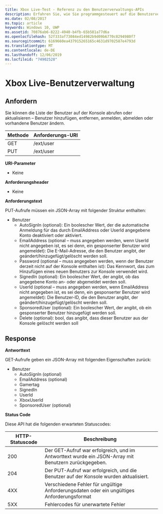 ```yaml
---
title: Xbox Live-Test - Referenz zu den Benutzerverwaltungs-APIs
description: Erfahren Sie, wie Sie programmgesteuert auf die Benutzerverwaltungs-APIs zugreifen.
ms.date: 02/08/2017
ms.topic: article
keywords: Windows 10, UWP
ms.assetid: 70876ab6-8222-4940-b4fb-65b581a77d6a
ms.openlocfilehash: 52f333af73084ed14982b9d09b6770c8294980f7
ms.sourcegitcommit: 6169660ea437915265165c4631d9702587e4793d
ms.translationtype: MT
ms.contentlocale: de-DE
ms.lasthandoff: 12/06/2019
ms.locfileid: "74902528"
---
```

# <a name="xbox-live-user-management"></a>Xbox Live-Benutzerverwaltung

## <a name="request"></a>Anfordern

Sie können die Liste der Benutzer auf der Konsole abrufen oder aktualisieren – Benutzer hinzufügen, entfernen, anmelden, abmelden oder vorhandene Benutzer ändern.

| Methode        | Anforderungs-URI     | 
| ------------- |-----------------|
| GET           | /ext/user |
| PUT           | /ext/user |


**URI-Parameter**

* Keine

**Anforderungsheader**

* Keine

**Anforderungstext**

PUT-Aufrufe müssen ein JSON-Array mit folgender Struktur enthalten:

* Benutzer
  * AutoSignIn (optional): Ein boolescher Wert, der die automatische Anmeldung für das durch EmailAddress oder UserId angegebene Konto deaktiviert oder aktiviert.
  * EmailAddress (optional – muss angegeben werden, wenn UserId nicht angegeben ist, es sei denn, ein gesponserter Benutzer wird angemeldet): Die E-Mail-Adresse, die den Benutzer angibt, der geändert/hinzugefügt/gelöscht werden soll.
  * Password (optional – muss angegeben werden, wenn der Benutzer derzeit nicht auf der Konsole enthalten ist): Das Kennwort, das zum Hinzufügen eines neuen Benutzers zur Konsole verwendet wird.
  * SignedIn (optional): Ein boolescher Wert, der angibt, ob das angegebene Konto an- oder abgemeldet werden soll.
  * UserId (optional – muss angegeben werden, wenn EmailAddress nicht angegeben ist, es sei denn, ein gesponserter Benutzer wird angemeldet): Die Benutzer-ID, die den Benutzer angibt, der geändert/hinzugefügt/gelöscht werden soll.
  * SponsoredUser (optional): Ein boolescher Wert, der angibt, ob ein gesponserter Benutzer hinzugefügt werden soll.
  * Delete (optional): bool, das angibt, dass dieser Benutzer aus der Konsole gelöscht werden soll

## <a name="response"></a>Response

**Antworttext**

GET-Aufrufe geben ein JSON-Array mit folgenden Eigenschaften zurück:

* Benutzer
  * AutoSignIn (optional)
  * EmailAddress (optional)
  * Gamertag
  * SignedIn
  * UserId
  * XboxUserId
  * SponsoredUser (optional)
  
**Status Code**

Diese API hat die folgenden erwarteten Statuscodes:

| HTTP-Statuscode   | Beschreibung     | 
| ------------------ |-----------------|
| 200                | Der GET-Aufruf war erfolgreich, und im Antworttext wurde ein JSON-Array mit Benutzern zurückgegeben. |
| 204                | Der PUT-Aufruf war erfolgreich, und die Benutzer auf der Konsole wurden aktualisiert. |
| 4XX                | Verschiedene Fehler für ungültige Anforderungsdaten oder ein ungültiges Anforderungsformat |
| 5XX                | Fehlercodes für unerwartete Fehler |
